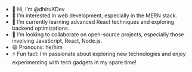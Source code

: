- 👋 Hi, I’m @dhiruXDev
- 👀 I’m interested in web development, especially in the MERN stack.
- 🌱 I’m currently learning advanced React techniques and exploring backend optimizations.
- 💞️ I’m looking to collaborate on open-source projects, especially those involving JavaScript, React, Node.js.
- 😄 Pronouns: he/him
- ⚡ Fun fact: I’m passionate about exploring new technologies and enjoy experimenting with tech gadgets in my spare time!



<!---
dhiruXbitsDev/dhiruXbitsDev is a ✨ special ✨ repository because its `README.md` (this file) appears on your GitHub profile.
You can click the Preview link to take a look at your changes.
--->
